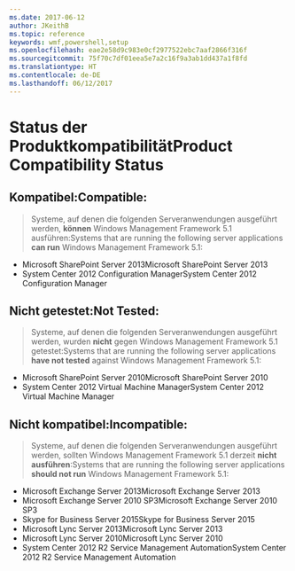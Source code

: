 ```yaml
---
ms.date: 2017-06-12
author: JKeithB
ms.topic: reference
keywords: wmf,powershell,setup
ms.openlocfilehash: eae2e58d9c983e0cf2977522ebc7aaf2866f316f
ms.sourcegitcommit: 75f70c7df01eea5e7a2c16f9a3ab1dd437a1f8fd
ms.translationtype: HT
ms.contentlocale: de-DE
ms.lasthandoff: 06/12/2017
---
```

# <a name="product-compatibility-status"></a><span data-ttu-id="2efe9-102">Status der Produktkompatibilität</span><span class="sxs-lookup"><span data-stu-id="2efe9-102">Product Compatibility Status</span></span>

## <a name="compatible"></a><span data-ttu-id="2efe9-103">Kompatibel:</span><span class="sxs-lookup"><span data-stu-id="2efe9-103">Compatible:</span></span>
> <span data-ttu-id="2efe9-104">Systeme, auf denen die folgenden Serveranwendungen ausgeführt werden, **können** Windows Management Framework 5.1 ausführen:</span><span class="sxs-lookup"><span data-stu-id="2efe9-104">Systems that are running the following server applications **can run** Windows Management Framework 5.1:</span></span>

- <span data-ttu-id="2efe9-105">Microsoft SharePoint Server 2013</span><span class="sxs-lookup"><span data-stu-id="2efe9-105">Microsoft SharePoint Server 2013</span></span>
- <span data-ttu-id="2efe9-106">System Center 2012 Configuration Manager</span><span class="sxs-lookup"><span data-stu-id="2efe9-106">System Center 2012 Configuration Manager</span></span>

## <a name="not-tested"></a><span data-ttu-id="2efe9-107">Nicht getestet:</span><span class="sxs-lookup"><span data-stu-id="2efe9-107">Not Tested:</span></span>
> <span data-ttu-id="2efe9-108">Systeme, auf denen die folgenden Serveranwendungen ausgeführt werden, wurden **nicht** gegen Windows Management Framework 5.1 getestet:</span><span class="sxs-lookup"><span data-stu-id="2efe9-108">Systems that are running the following server applications **have not tested** against Windows Management Framework 5.1:</span></span>

- <span data-ttu-id="2efe9-109">Microsoft SharePoint Server 2010</span><span class="sxs-lookup"><span data-stu-id="2efe9-109">Microsoft SharePoint Server 2010</span></span>
- <span data-ttu-id="2efe9-110">System Center 2012 Virtual Machine Manager</span><span class="sxs-lookup"><span data-stu-id="2efe9-110">System Center 2012 Virtual Machine Manager</span></span>

## <a name="incompatible"></a><span data-ttu-id="2efe9-111">Nicht kompatibel:</span><span class="sxs-lookup"><span data-stu-id="2efe9-111">Incompatible:</span></span>
> <span data-ttu-id="2efe9-112">Systeme, auf denen die folgenden Serveranwendungen ausgeführt werden, sollten Windows Management Framework 5.1 derzeit **nicht ausführen**:</span><span class="sxs-lookup"><span data-stu-id="2efe9-112">Systems that are running the following server applications **should not run** Windows Management Framework 5.1:</span></span>

- <span data-ttu-id="2efe9-113">Microsoft Exchange Server 2013</span><span class="sxs-lookup"><span data-stu-id="2efe9-113">Microsoft Exchange Server 2013</span></span>
- <span data-ttu-id="2efe9-114">Microsoft Exchange Server 2010 SP3</span><span class="sxs-lookup"><span data-stu-id="2efe9-114">Microsoft Exchange Server 2010 SP3</span></span>
- <span data-ttu-id="2efe9-115">Skype for Business Server 2015</span><span class="sxs-lookup"><span data-stu-id="2efe9-115">Skype for Business Server 2015</span></span>
- <span data-ttu-id="2efe9-116">Microsoft Lync Server 2013</span><span class="sxs-lookup"><span data-stu-id="2efe9-116">Microsoft Lync Server 2013</span></span>
- <span data-ttu-id="2efe9-117">Microsoft Lync Server 2010</span><span class="sxs-lookup"><span data-stu-id="2efe9-117">Microsoft Lync Server 2010</span></span>
- <span data-ttu-id="2efe9-118">System Center 2012 R2 Service Management Automation</span><span class="sxs-lookup"><span data-stu-id="2efe9-118">System Center 2012 R2 Service Management Automation</span></span>

